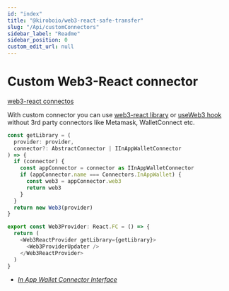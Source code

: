 ```yaml
---
id: "index"
title: "@kiroboio/web3-react-safe-transfer"
slug: "/Api/customConnectors"
sidebar_label: "Readme"
sidebar_position: 0
custom_edit_url: null
---
```


# Custom Web3-React connector

[web3-react connectos](https://github.com/NoahZinsmeister/web3-react/tree/v6/docs/connectors) 

With custom connector you can use [web3-react library](https://github.com/NoahZinsmeister/web3-react) or [useWeb3 hook](./hooks/modules#useweb3) without 3rd party connectors like Metamask, WalletConnect etc.

 ```typescript
 const getLibrary = (
   provider: provider,
   connector?: AbstractConnector | IInAppWalletConnector
 ) => {
   if (connector) {
     const appConnector = connector as IInAppWalletConnector
     if (appConnector.name === Connectors.InAppWallet) {
       const web3 = appConnector.web3
       return web3
     }
   }
   return new Web3(provider)
 }
 
 export const Web3Provider: React.FC = () => {
   return (
     <Web3ReactProvider getLibrary={getLibrary}>
       <Web3ProviderUpdater />
     </Web3ReactProvider>
   )
 }
 
 ```

- *<a href="./customConnectors/interfaces/IInAppWalletConnector">In App Wallet Connector Interface</a>*
